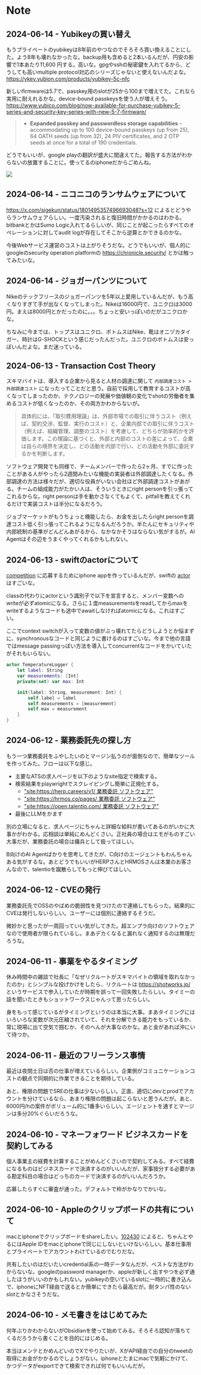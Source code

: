 # Note

## 2024-06-14 - Yubikeyの買い替え

もうプライベートのyubikeyは8年前のやつなのでそろそろ買い換えることにした。よう8年も壊れなかったな。backup用も含めると2本いるんだが、円安の影響で1本あたり11,600 円する。高いな。gpgやsshの秘密鍵を入れてるから、どうしても高いmultiple protocol対応のシリーズじゃないと使えないんだよな。 https://ykey.yubion.com/products/yubikey-5c-nfc

新しいfirmwareは5.7で、passkey用のslotが25から100まで増えてた。これなら実用に耐えれるかな。device-bound passkeysを使う人が増えそう。 https://www.yubico.com/blog/now-available-for-purchase-yubikey-5-series-and-security-key-series-with-new-5-7-firmware/

> - **Expanded passkey and passwordless storage capabilities** – accommodating up to 100 device-bound passkeys (up from 25), 64 OATH seeds (up from 32), 24 PIV certificates, and 2 OTP seeds at once for a total of 190 credentials.

どうでもいいが、google playの翻訳が盛大に間違えてた。報告する方法がわからないの放置することに。使ってるのiphoneだからごめんね。

![](IMG_1856.png)

## 2024-06-14 - ニコニコのランサムウェアについて

https://x.com/sigekun/status/1801495357496693048?s=12 によるとどうやらランサムウェアらしい。一度汚染されると復旧時間がかかるのはわかる。bitbankとかはSumo Logic入れてるらしいが、同じことが起こったらすべてのオペレーションに対してaudit logが存在してそこから逆算とかできるのかな。

今後Webサービス運営のコストは上がりそうだな。どうでもいいが、個人的にgoogleのsecurity operation platformの https://chronicle.security/ とかは触ってみたいな。

## 2024-06-14 - ジョガーパンツについて

Nikeのテックフリースのジョガーパンツを5年以上愛用しているんだが、もう高くなりすぎて手が出なくなってしまった。Nikeは16000円で、ユニクロは3000円。まえは8000円とかだったのに。。。ちょっと安いっぽいのだがユニクロかな。

ちなみに今までは、トップスはユニクロ、ボトムスはNike、靴はオニヅカタイガー、時計はG-SHOCKという感じだったんだった。ユニクロのボトムスは安っぽいんだよな。まだ迷っている。

## 2024-06-13 - Transaction Cost Theory

スキマバイトは、導入する企業から見ると人材の調達に関して `内部調達コスト > 外部調達コスト` になったってことだと思う。自前で採用して教育するコストが高くなってしまったのか、テクノロジーの発展や価値観の変化でshotの労働者を集めるコストが低くなったのか、その両方かわからないが。

> 具体的には、「取引費用理論」は、外部市場での取引に伴うコスト（例えば、契約交渉、監督、実行のコスト）と、企業内部での取引に伴うコスト（例えば、組織管理、調整のコスト）を考慮して、どちらが効率的かを評価します。この理論に基づくと、外部と内部のコストの差によって、企業は自らの境界を決定し、どの活動を内部で行い、どの活動を外部に委託するかを判断します。

ソフトウェア開発でも同様で、チームメンバーで作ったら2ヶ月、すでに作ったことがある人がやったら2週間みたいな機能の実装者は外部調達したくなる。外部調達の方法は様々だが、適切な役員がいない会社ほど外部調達コストがあがる。チームの組成能力がたかい人は、そういうときにright personを引っ張ってこれるからな。right personは手を動かさなくてもよくて、pitfallを教えてくれるだけで実装コストは半分になるだろう。

ジョブマーケットがもうちょっと機能したら、お金を出したらright personを調達コスト低く引っ張ってこれるようになるんだろうか。半たんにセキュリティや内部統制の基準がどんどんあがるから、なかなかそうはならない気がするが。AI Agentはその辺をうまくやってくれるかもしれない。

## 2024-06-13 - swiftのactorについて

[competition](https://ai.google.dev/competition) に応募するためにiphone appを作っているんだが、swiftの [actor](https://docs.swift.org/swift-book/documentation/the-swift-programming-language/concurrency#Actors) はすごいな。

classの代わりにactorという識別子で以下を宣言すると、メンバー変数へのwriteが必ずatomicになる。さらに１度measurementsをreadしてからmaxをwriteするようなコードも途中でawaitしなければatomicになる。これはすごい。

ここでcontext switchが入って変数の値がぶっ壊れてたらどうしようとか悩まずに、synchronousなコードと同じように書けるのはすごいな。今まで他の言語ではmessage passingっぽい方法を導入してconcurrentなコードをかいていたがそれもいらない。

```swift
actor TemperatureLogger {
    let label: String
    var measurements: [Int]
    private(set) var max: Int

    init(label: String, measurement: Int) {
        self.label = label
        self.measurements = [measurement]
        self.max = measurement
    }
}
```

## 2024-06-12 - 業務委託先の探し方

もう一つ業務委託をふやしたいのとマージン払うのが面倒なので、簡単なツールを作ってみた。フローは以下な感じ。

- 主要なATSの求人ページを以下のようなsite指定で検索する。
- 検索結果をplaywrightでスクレイピングし簡単に正規化する。
	- ["site:https://herp.careers/v1/ 業務委託 ソフトウェア"](https://www.google.co.jp/search?q=site%3Ahttps%3A%2F%2Fherp.careers%2Fv1%2F+%E6%A5%AD%E5%8B%99%E5%A7%94%E8%A8%97+%E3%82%BD%E3%83%95%E3%83%88%E3%82%A6%E3%82%A7%E3%82%A2&hl=ja&lr=lang_ja)
	- ["site:https://hrmos.co/pages/ 業務委託 ソフトウェア"](https://www.google.co.jp/search?q=site%3Ahttps%3A%2F%2Fhrmos.co%2Fpages%2F+%E6%A5%AD%E5%8B%99%E5%A7%94%E8%A8%97+%E3%82%BD%E3%83%95%E3%83%88%E3%82%A6%E3%82%A7%E3%82%A2)
	- ["site:https://open.talentio.com/ 業務委託 ソフトウェア"](https://www.google.co.jp/search?q=site%3Ahttps%3A%2F%2Fopen.talentio.com%2F+%E6%A5%AD%E5%8B%99%E5%A7%94%E8%A8%97+%E3%82%BD%E3%83%95%E3%83%88%E3%82%A6%E3%82%A7%E3%82%A2)
- 最後にLLMをかます

別の立場になると、求人ページにちゃんと詳細な給料が書いてあるのがいかに大事かがわかる。応相談は単純にめんどくさい。正社員の場合はエモがものすごい大事だが、業務委託の場合は傭兵として扱ってほしい。

B向けのAI Agentばかりを思考してきたが、C向けのエージェントもわんちゃんある気がするな。あとどうでもいいがHERPさんとHRMOSさんは本業のお客さんなので、talentioを蹴散らしてもっと伸びてほしい。

## 2024-06-12 - CVEの発行

業務委託先でOSSのやばめの脆弱性を見つけたので連絡してもらった。結果的にCVEは発行しないらしい。ユーザーには個別に連絡するそうだ。

微妙かと思ったが一周回っていい気がしてきた。超エンプラ向けのソフトウェアなので使用者が限られているし。まあデカくなると漏れなく通知するのは無理だろうな。

## 2024-06-11 - 事業をやるタイミング

休み時間中の雑談で社長に「なぜリクルートがスキマバイトの領域を取れなかったのか」とシンプルな投げかけをしたら、リクルートは https://shotworks.jp/ というサービスで参入していたが時期を誤って一回失敗したらしい。タイミーの話を聞いたときもショットワークスじゃんって思ったらしい。

身をもって感じているがタイミングというのは本当に大事。まあタイミングにはいろいろな変数が次元圧縮されていて、それを分解できる能力をもっているか、常に現場に出て空気で掴むか、そのへんが大事なのかな。あと金があれば沖にいて待つか。

## 2024-06-11 - 最近のフリーランス事情

最近は夜間土日は否の仕事が増えているらしい。企業側がコミュニケーションコストの観点で同期的に作業できることを期待している。

あと、権限の問題でSREの仕事は少ないらしい。正直、適切にdevとprodでアカウントを分けているなら、あまり権限の問題は起こらないと思うんだが。あと、6000円/hの案件がボリューム的に1番多いらしい。エージェントを通すとマージンは多分20%ぐらいだろうな。

## 2024-06-10 - マネーフォワード ビジネスカードを契約してみる

個人事業主の経費を計算することがめんどくさいので契約してみる。すべて経費になるものはビジネスカードで決済するのがいいんだが、家事按分する必要がある勘定科目の場合はどっちのカードで決済するのがいいんだろうか。

応募したらすぐに審査が通った。デフォルトで枠がかなりでかいな。

## 2024-06-10 - Appleのクリップボードの共有について

macとiphoneでクリップボードをshareしたい。[102430](https://support.apple.com/ja-jp/102430) によると、ちゃんとやるにはApple IDをmacとiphoneで同じにしないといけないらしい。基本仕事用とプライベートでアカウントわけているのでむりだな。

共有したいのはだいたいcredential系の一時データなんだが、ベストな方法がわからないな。googleのpassword managerか、appleが新しく出すやつを必ず通したほうがいいのかもしれない。yubikeyの空いているslotに一時的に書き込んで、iphoneにNFT経由で送るとか簡単にできたら最高だが。耐タンパ性のないslotとかなさそうだな。

## 2024-06-10 - メモ書きをはじめてみた

何年ぶりかわからないがObsidianを使って始めてみる。そろそろ認知が落ちてくるだろうから書くことを目的にはじめる。

本当はメンテとかめんどいのでXでやりたいが、XがAPI経由での自分のtweetの取得にお金がかかるのでしょうがない。iphoneとたまにmacで気軽にかけて、かつデータがexportできて検索できれば何でもいいんだが。
